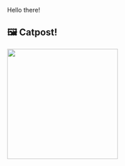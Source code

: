 Hello there!



## 🖼️ Catpost!

<sub>
    <img src="https://cdn2.thecatapi.com/images/4kr.gif" height="256">
</sub>


